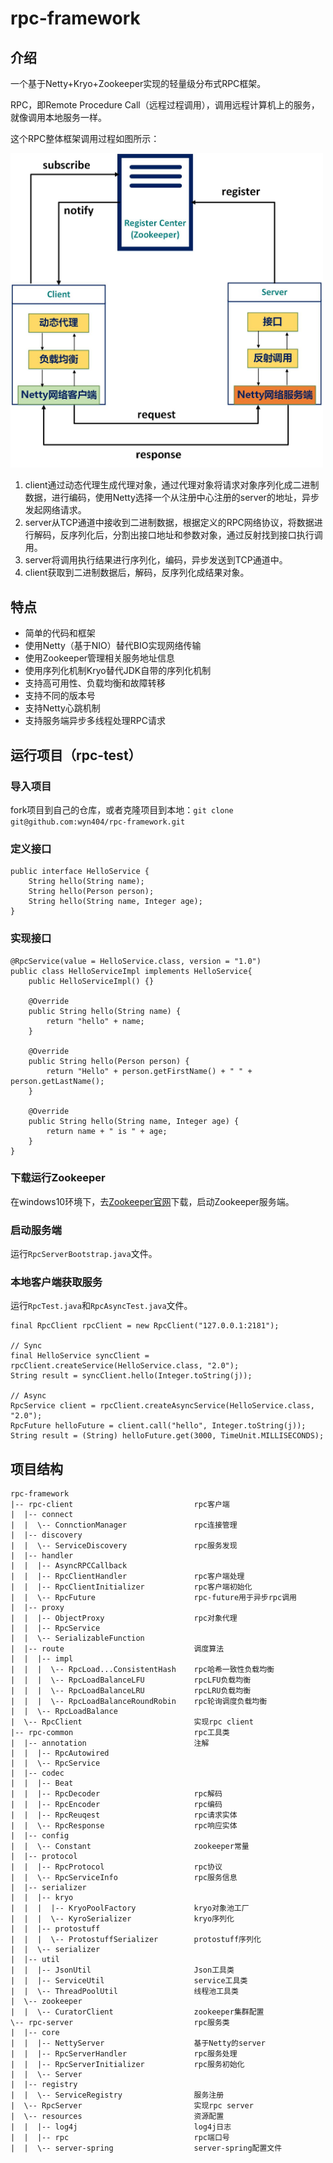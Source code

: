 # rpc-framework



## 介绍

一个基于Netty+Kryo+Zookeeper实现的轻量级分布式RPC框架。

RPC，即Remote Procedure Call（远程过程调用），调用远程计算机上的服务，就像调用本地服务一样。

这个RPC整体框架调用过程如图所示：

<div align=left><img src=".\images\process.jpg" width="500px"/></div>

1. client通过动态代理生成代理对象，通过代理对象将请求对象序列化成二进制数据，进行编码，使用Netty选择一个从注册中心注册的server的地址，异步发起网络请求。
2. server从TCP通道中接收到二进制数据，根据定义的RPC网络协议，将数据进行解码，反序列化后，分割出接口地址和参数对象，通过反射找到接口执行调用。
3. server将调用执行结果进行序列化，编码，异步发送到TCP通道中。
4. client获取到二进制数据后，解码，反序列化成结果对象。

## 特点

- 简单的代码和框架
- 使用Netty（基于NIO）替代BIO实现网络传输
- 使用Zookeeper管理相关服务地址信息
- 使用序列化机制Kryo替代JDK自带的序列化机制
- 支持高可用性、负载均衡和故障转移
- 支持不同的版本号
- 支持Netty心跳机制
- 支持服务端异步多线程处理RPC请求

## 运行项目（rpc-test）

### 导入项目

fork项目到自己的仓库，或者克隆项目到本地：`git clone git@github.com:wyn404/rpc-framework.git`

### 定义接口

```
public interface HelloService {
    String hello(String name);
    String hello(Person person);
    String hello(String name, Integer age);
}
```

### 实现接口

```
@RpcService(value = HelloService.class, version = "1.0")
public class HelloServiceImpl implements HelloService{
    public HelloServiceImpl() {}
    
    @Override
    public String hello(String name) {
        return "hello" + name;
    }
    
    @Override
    public String hello(Person person) {
        return "Hello" + person.getFirstName() + " " + person.getLastName();
    }

    @Override
    public String hello(String name, Integer age) {
        return name + " is " + age;
    }
}
```

### 下载运行Zookeeper

在windows10环境下，去[Zookeeper官网](https://zookeeper.apache.org/releases.html)下载，启动Zookeeper服务端。

### 启动服务端

运行`RpcServerBootstrap.java`文件。

### 本地客户端获取服务

运行`RpcTest.java`和`RpcAsyncTest.java`文件。

```
final RpcClient rpcClient = new RpcClient("127.0.0.1:2181");

// Sync
final HelloService syncClient = rpcClient.createService(HelloService.class, "2.0");
String result = syncClient.hello(Integer.toString(j));

// Async
RpcService client = rpcClient.createAsyncService(HelloService.class, "2.0");
RpcFuture helloFuture = client.call("hello", Integer.toString(j));
String result = (String) helloFuture.get(3000, TimeUnit.MILLISECONDS);
```

## 项目结构

```
rpc-framework
|-- rpc-client                           rpc客户端
|  |-- connect                          
|  |  \-- ConnctionManager               rpc连接管理
|  |-- discovery                        
|  |  \-- ServiceDiscovery               rpc服务发现
|  |-- handler                           
|  |  |-- AsyncRPCCallback               
|  |  |-- RpcClientHandler               rpc客户端处理
|  |  |-- RpcClientInitializer           rpc客户端初始化
|  |  \-- RpcFuture                      rpc-future用于异步rpc调用
|  |-- proxy                            
|  |  |-- ObjectProxy                    rpc对象代理
|  |  |-- RpcService                     
|  |  \-- SerializableFunction           
|  |-- route                             调度算法
|  |  |-- impl                       
|  |  |  \-- RpcLoad...ConsistentHash    rpc哈希一致性负载均衡
|  |  |  \-- RpcLoadBalanceLFU           rpcLFU负载均衡
|  |  |  \-- RpcLoadBalanceLRU           rpcLRU负载均衡
|  |  |  \-- RpcLoadBalanceRoundRobin    rpc轮询调度负载均衡
|  |  \-- RpcLoadBalance                 
|  \-- RpcClient                         实现rpc client  
|-- rpc-common                           rpc工具类  
|  |-- annotation                        注解
|  |  |-- RpcAutowired                   
|  |  \-- RpcService                     		
|  |-- codec                             
|  |  |-- Beat                           
|  |  |-- RpcDecoder                     rpc解码
|  |  |-- RpcEncoder                     rpc编码
|  |  |-- RpcReuqest                     rpc请求实体
|  |  \-- RpcResponse                    rpc响应实体
|  |-- config                      
|  |  \-- Constant                       zookeeper常量
|  |-- protocol                          
|  |  |-- RpcProtocol                    rpc协议
|  |  \-- RpcServiceInfo                 rpc服务信息
|  |-- serializer       
|  |  |-- kryo 
|  |  |  |-- KryoPoolFactory             kryo对象池工厂
|  |  |  \-- KyroSerializer              kryo序列化
|  |  |-- protostuff 
|  |  |  \-- ProtostuffSerializer        protostuff序列化
|  |  \-- serializer                     
|  |-- util                              
|  |  |-- JsonUtil 	                     Json工具类
|  |  |-- ServiceUtil                    service工具类
|  |  \-- ThreadPoolUtil                 线程池工具类
|  \-- zookeeper                     
|  |  \-- CuratorClient                  zookeeper集群配置
\-- rpc-server                           rpc服务类
|  |-- core                              
|  |  |-- NettyServer                    基于Netty的server
|  |  |-- RpcServerHandler               rpc服务处理
|  |  |-- RpcServerInitializer           rpc服务初始化
|  |  \-- Server                          
|  |-- registry                         
|  |  \-- ServiceRegistry                服务注册
|  \-- RpcServer                         实现rpc server
|  \-- resources                         资源配置
|  |  |-- log4j                          log4j日志
|  |  |-- rpc                            rpc端口号
|  |  \-- server-spring                  server-spring配置文件
```

 

